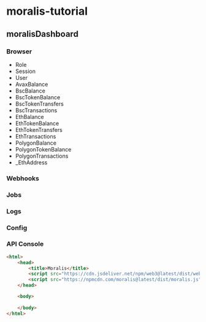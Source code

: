 # moralis-tutorial

## moralisDashboard
### Browser
* Role
* Session
* User  
* AvaxBalance
* BscBalance
* BscTokenBalance
* BscTokenTransfers
* BscTransactions
* EthBalance
* EthTokenBalance
* EthTokenTransfers
* EthTransactions
* PolygonBalance
* PolygonTokenBalance
* PolygonTransactions
* _EthAddress

### Webhooks
### Jobs
### Logs
### Config
### API Console

```html
<html>
    <head>
        <title>Moralis</title>
        <script src="https://cdn.jsdeliver.net/npm/web3@latest/dist/web3.min.js"></script>
        <script src="https://npmcdn.com/moralis@latest/dist/moralis.js"></script>
    </head>

    <body>
        
    </body>
</html>
```